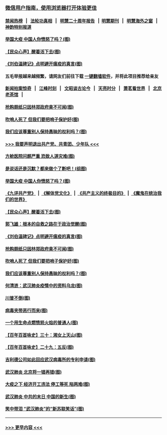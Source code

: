 ### [微信用户指南，使用浏览器打开体验更佳](https://github.com/gfw-breaker/banned-news1/blob/master/indexes/wechat-guide.md?t=0)
#### [禁闻热榜](热点新闻.md?t=0)  &nbsp;&nbsp;|&nbsp;&nbsp; [法轮功真相](https://github.com/gfw-breaker/truth/blob/master/README.md?t=0) &nbsp;&nbsp;|&nbsp;&nbsp; [明慧二十周年报告](https://github.com/gfw-breaker/mh-reports/blob/master/README.md?t=0) &nbsp;&nbsp;|&nbsp;&nbsp;[明慧期刊](https://github.com/gfw-breaker/mh-qikan) &nbsp;&nbsp;|&nbsp;&nbsp; [明慧海外之窗](https://github.com/gfw-breaker/mh-news/blob/master/README.md?t=0) &nbsp;&nbsp;|&nbsp;&nbsp; [神韵特别报道](https://github.com/gfw-breaker/mh-news/blob/master/shenyun.md?t=0)
#### [举国大疫 中国人你愤怒了吗？(图)](../pages/p4/922428.md?t=02090822) 
#### [【民众心声】醒着活下去(图)](../pages/p4/922042.md?t=02090822) 
#### [《刘伯温碑记》点明避开瘟疫的真言(图)](../pages/p4/922344.md?t=02090822) 
#### 五毛举报越来越频繁，请网友们前往下载 [一键翻墙软件](https://github.com/gfw-breaker/ssr-accounts)，并将此项目推荐给亲友
#### [新闻拍案惊奇](https://github.com/gfw-breaker/banned-news1/blob/master/pages/link4.md) &nbsp;&nbsp;|&nbsp;&nbsp; [江峰时刻](https://github.com/gfw-breaker/banned-news1/blob/master/pages/link4.md) &nbsp;&nbsp;|&nbsp;&nbsp; [文昭谈古论今](https://github.com/gfw-breaker/banned-news1/blob/master/pages/link4.md) &nbsp;&nbsp;|&nbsp;&nbsp; [天亮时分](https://github.com/gfw-breaker/banned-news1/blob/master/pages/link4.md) &nbsp;&nbsp;|&nbsp;&nbsp; [萧茗看世界](https://github.com/gfw-breaker/banned-news1/blob/master/pages/link4.md) &nbsp;&nbsp;|&nbsp;&nbsp; [北京老茶馆](https://github.com/gfw-breaker/banned-news1/blob/master/pages/link4.md) &nbsp;&nbsp;|&nbsp;&nbsp; 
#### [抢购厕纸只因林郑政府臭不可闻(图)](../pages/p4/922342.md?t=02090822) 
#### [吹哨人死了 但我们要把哨子保护好(图)](../pages/p4/922341.md?t=02090822) 
#### [我们应该尊重别人保持愚昧的权利吗？(图)](../pages/p4/922340.md?t=02090822) 
#### [>>> 我要声明退出共产党、共青团、少年队 <<<](https://github.com/begood0513/goodnews/blob/master/quit/letter.md) 
#### [方舱医院问题严重 恐致人道灾难(图)](../pages/p4/922441.md?t=02090822) 
#### [是说话还是沉默？都来做个了断吧！(组图)](../pages/p4/922444.md?t=02090822) 
#### [举国大疫 中国人你愤怒了吗？(图)](../pages/p4/922428.md?t=02090822) 
#### [《九评共产党》](https://github.com/begood0513/9ping.md/blob/master/README.md) &nbsp;|&nbsp; [《解体党文化》](../../../../jtdwh.md/blob/master/README.md)  &nbsp;|&nbsp; [《共产主义的终极目的》](../../../../gczydzjmd.md/blob/master/README.md) &nbsp;|&nbsp; [《魔鬼在统治我们的世界》](../../../../mgztzwmdsj.md/blob/master/README.md) 
#### [【民众心声】醒着活下去(图)](../pages/p4/922042.md?t=02090822) 
#### [郭飞雄：根本的自救之路在于政治觉醒(图)](../pages/p4/922435.md?t=02090822) 
#### [《刘伯温碑记》点明避开瘟疫的真言(图)](../pages/p4/922344.md?t=02090822) 
#### [抢购厕纸只因林郑政府臭不可闻(图)](../pages/p4/922342.md?t=02090822) 
#### [吹哨人死了 但我们要把哨子保护好(图)](../pages/p4/922341.md?t=02090822) 
#### [我们应该尊重别人保持愚昧的权利吗？(图)](../pages/p4/922340.md?t=02090822) 
#### [何清涟：武汉肺炎疫情中的资料乌龙(图)](../pages/p4/922336.md?t=02090822) 
#### [川普不倒(图)](../pages/p4/922213.md?t=02090822) 
#### [病毒夹带恶行而来(图)](../pages/p4/922335.md?t=02090822) 
#### [一个用生命点燃愤怒火焰的普通人(图)](../pages/p4/922337.md?t=02090822) 
#### [【百年百首咏史】三十：湘女上天山(图)](../pages/p4/922323.md?t=02090822) 
#### [【百年百首咏史】二十九：五反(图)](../pages/p4/922316.md?t=02090822) 
#### [吉利德公司如此回应武汉病毒所的专利申请(图)](../pages/p4/922230.md?t=02090822) 
#### [武汉肺炎 北京将一错再错(图)](../pages/p4/922222.md?t=02090822) 
#### [大疫之下 经济开工违法 停工等死 陷两难(图)](../pages/p4/922217.md?t=02090822) 
#### [武汉肺炎 中共的末日 中国的新生(图)](../pages/p4/922215.md?t=02090822) 
#### [笑中带泪 “武汉肺炎”的“新苏联笑话”(图)](../pages/p4/922212.md?t=02090822) 

----
#### [ >>> 更早内容 <<< ](../indexes/p4-earlier.md)
